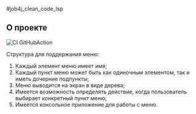 #job4j_clean_code_lsp

## О проекте

![CI GitHubAction](https://github.com/peterarsentev/job4j_tracker/actions/workflows/maven.yml/badge.svg)

Структура для поддержания меню:

1) Каждый элемент меню имеет имя;
2) Каждый пункт меню может быть как одиночным элементом, так и иметь дочерние подпункты;
3) Меню выводится на экран в виде дерева;
4) Имеется возможность определять действие, когда пользователь выбирает конкретный пункт меню;
5) Имеется консольное приложение для работы с меню.